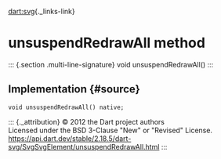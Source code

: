 [dart:svg](../../dart-svg/dart-svg-library){._links-link}

unsuspendRedrawAll method
=========================

::: {.section .multi-line-signature}
void unsuspendRedrawAll()
:::

Implementation {#source}
--------------

``` {.language-dart data-language="dart"}
void unsuspendRedrawAll() native;
```

::: {._attribution}
© 2012 the Dart project authors\
Licensed under the BSD 3-Clause \"New\" or \"Revised\" License.\
<https://api.dart.dev/stable/2.18.5/dart-svg/SvgSvgElement/unsuspendRedrawAll.html>
:::
